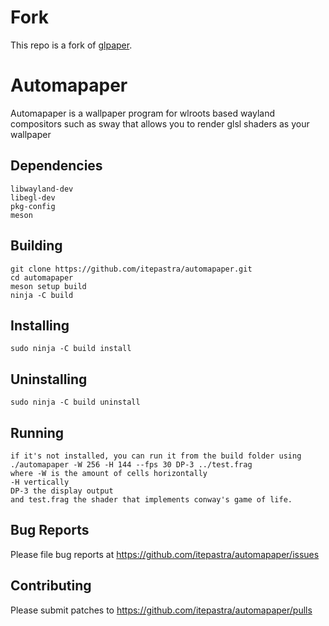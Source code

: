 # Fork  
This repo is a fork of [glpaper](https://hg.sr.ht/~scoopta/glpaper).

# Automapaper
Automapaper is a wallpaper program for wlroots based wayland compositors such as sway that allows you to render glsl shaders as your wallpaper

## Dependencies
	libwayland-dev
	libegl-dev
	pkg-config
	meson
## Building
	git clone https://github.com/itepastra/automapaper.git
	cd automapaper
	meson setup build
	ninja -C build
## Installing
	sudo ninja -C build install
## Uninstalling
	sudo ninja -C build uninstall
## Running
	if it's not installed, you can run it from the build folder using
	./automapaper -W 256 -H 144 --fps 30 DP-3 ../test.frag
	where -W is the amount of cells horizontally
	-H vertically  
	DP-3 the display output
	and test.frag the shader that implements conway's game of life.
## Bug Reports
Please file bug reports at https://github.com/itepastra/automapaper/issues
## Contributing
Please submit patches to https://github.com/itepastra/automapaper/pulls

